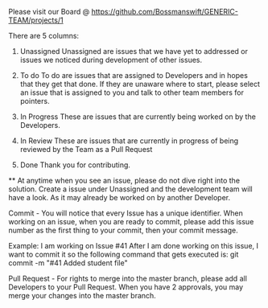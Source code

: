 Please visit our Board @ https://github.com/Bossmanswift/GENERIC-TEAM/projects/1

There are 5 columns: 
1) Unassigned
  Unassigned are issues that we have yet to addressed or issues we noticed during development of other issues.
 
2) To do
  To do are issues that are assigned to Developers and in hopes that they get that done. If they are unaware where to start,
  please select an issue that is assigned to you and talk to other team members for pointers.

3) In Progress
  These are issues that are currently being worked on by the Developers.

4) In Review
  These are issues that are currently in progress of being reviewed by the Team as a Pull Request

5) Done
  Thank you for contributing.
  
** At anytime when you see an issue, please do not dive right into the solution.
    Create a issue under Unassigned and the development team will have a look.
    As it may already be worked on by another Developer.
   
Commit -
  You will notice that every Issue has a unique identifier. When working on an issue, when you are ready to commit,
  please add this issue number as the first thing to your commit, then your commit message.
  
  Example: I am working on Issue #41
  After I am done working on this issue, I want to commit it so the following command that gets executed is:
    git commit -m "#41 Added student file"

Pull Request -
  For rights to merge into the master branch, please add all Developers to your Pull Request.
  When you have 2 approvals, you may merge your changes into the master branch.
